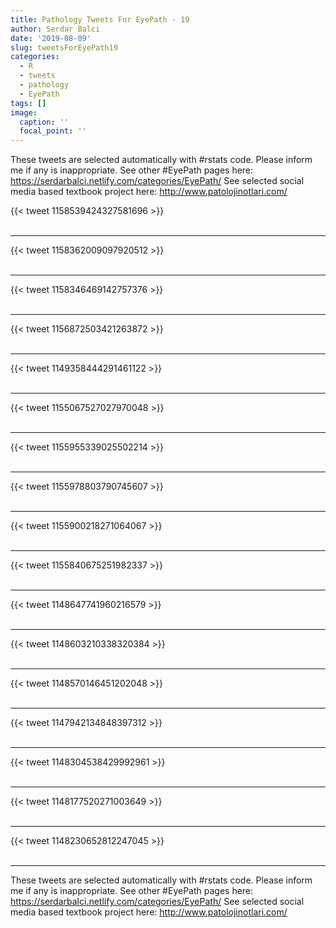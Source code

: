 ```yaml
---
title: Pathology Tweets For EyePath - 19
author: Serdar Balci
date: '2019-08-09'
slug: tweetsForEyePath19
categories:
  - R
  - tweets
  - pathology
  - EyePath
tags: []
image:
  caption: ''
  focal_point: ''
---
```



These tweets are selected automatically with #rstats code. Please inform me if any is inappropriate.
See other #EyePath pages here: https://serdarbalci.netlify.com/categories/EyePath/ 
See selected social media based textbook project here: http://www.patolojinotlari.com/

{{< tweet 1158539424327581696 >}}
<br>
<br>
<hr>
{{< tweet 1158362009097920512 >}}
<br>
<br>
<hr>
{{< tweet 1158346469142757376 >}}
<br>
<br>
<hr>
{{< tweet 1156872503421263872 >}}
<br>
<br>
<hr>
{{< tweet 1149358444291461122 >}}
<br>
<br>
<hr>
{{< tweet 1155067527027970048 >}}
<br>
<br>
<hr>
{{< tweet 1155955339025502214 >}}
<br>
<br>
<hr>
{{< tweet 1155978803790745607 >}}
<br>
<br>
<hr>
{{< tweet 1155900218271064067 >}}
<br>
<br>
<hr>
{{< tweet 1155840675251982337 >}}
<br>
<br>
<hr>
{{< tweet 1148647741960216579 >}}
<br>
<br>
<hr>
{{< tweet 1148603210338320384 >}}
<br>
<br>
<hr>
{{< tweet 1148570146451202048 >}}
<br>
<br>
<hr>
{{< tweet 1147942134848397312 >}}
<br>
<br>
<hr>
{{< tweet 1148304538429992961 >}}
<br>
<br>
<hr>
{{< tweet 1148177520271003649 >}}
<br>
<br>
<hr>
{{< tweet 1148230652812247045 >}}
<br>
<br>
<hr>


These tweets are selected automatically with #rstats code. Please inform me if any is inappropriate.
See other #EyePath pages here: https://serdarbalci.netlify.com/categories/EyePath/ 
See selected social media based textbook project here: http://www.patolojinotlari.com/
